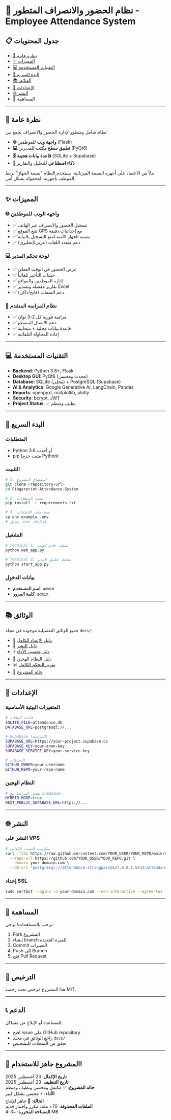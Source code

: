 # 🚀 نظام الحضور والانصراف المتطور - Employee Attendance System

## 📋 جدول المحتويات
- [🌟 نظرة عامة](#-نظرة-عامة)
- [✨ المميزات](#-المميزات)
- [💻 التقنيات المستخدمة](#-التقنيات-المستخدمة)
- [🚀 البدء السريع](#-البدء-السريع)
- [📚 الوثائق](#-الوثائق)
- [🔧 الإعدادات](#-الإعدادات)
- [🌐 النشر](#-النشر)
- [🤝 المساهمة](#-المساهمة)

---

## 🌟 نظرة عامة

نظام شامل ومتطور لإدارة الحضور والانصراف يجمع بين:
- **🌐 واجهة ويب** للموظفين (Flask)
- **💻 تطبيق سطح مكتب** للمديرين (PyQt6)
- **🗄️ قاعدة بيانات هجينة** (SQLite + Supabase)
- **🤖 ذكاء اصطناعي** للتحليل والتقارير

بدلاً من الاعتماد على أجهزة البصمة الفيزيائية، يستخدم النظام "بصمة الجهاز" لربط الموظف بأجهزته المحمولة بشكل آمن.

---

## ✨ المميزات

### 🌐 واجهة الويب للموظفين
- ✅ تسجيل الحضور والانصراف عبر الهاتف
- ✅ تتبع الموقع GPS مع إحداثيات دقيقة
- ✅ بصمة الجهاز الآمنة لمنع التسجيل بالنيابة
- ✅ دعم متعدد اللغات (عربي/إنجليزي)

### 💻 لوحة تحكم المدير
- ✅ عرض الحضور في الوقت الفعلي
- ✅ حساب التأخير تلقائياً
- ✅ إدارة الموظفين والمواقع
- ✅ تقارير مفصلة وتصدير Excel
- ✅ دعم السمات (فاتح/داكن)

### 🔄 نظام المزامنة المتقدم
- ✅ مزامنة فورية كل 2-3 ثوانِ
- ✅ دعم الاتصال المتقطع
- ✅ قاعدة بيانات محلية + سحابية
- ✅ إعادة المحاولة التلقائية

---

## 💻 التقنيات المستخدمة

- **Backend**: Python 3.8+, Flask
- **Desktop GUI**: PyQt6 (محدث ومحسن)
- **Database**: SQLite (محلي) + PostgreSQL (Supabase)
- **AI & Analytics**: Google Generative AI, LangChain, Pandas
- **Reports**: openpyxl, matplotlib, plotly
- **Security**: bcrypt, JWT
- **Project Status**: ✅ نظيف ومنظم

---

## 🚀 البدء السريع

### المتطلبات
- Python 3.8 أو أحدث
- pip (مثبت حزم Python)

### التثبيت
```bash
# 1. استنساخ المشروع
git clone <repository-url>
cd Fingerprint-Attendance-System

# 2. تثبيت المتطلبات
pip install -r requirements.txt

# 3. نسخ ملف الإعدادات
cp env.example .env
# تعديل .env بإعداداتك
```

### التشغيل
```bash
# Terminal 1: تشغيل خادم الويب
python web_app.py

# Terminal 2: تشغيل تطبيق المدير
python start_app.py
```

### بيانات الدخول
- **اسم المستخدم**: `admin`
- **كلمة المرور**: `admin`

---

## 📚 الوثائق

جميع الوثائق التفصيلية موجودة في مجلد `docs/`:

- 📖 [دليل الإعداد الكامل](docs/COMPLETE_SETUP_GUIDE.md)
- 🚀 [دليل النشر](docs/DEPLOYMENT.md)
- ⚡ [دليل تحسين الأداء](docs/PERFORMANCE_SOLUTIONS_GUIDE.md)
- 🔧 [دليل النظام الهجين](docs/SIMPLE_HYBRID_SYSTEM_README.md)
- 📊 [تقرير التحكم الكامل](docs/COMPLETE_CONTROL_SYSTEM_REPORT.md)
- 🎯 [حالة المشروع](docs/PROJECT_STATUS.md)

---

## 🔧 الإعدادات

### المتغيرات البيئية الأساسية
```bash
# قاعدة البيانات
SQLITE_FILE=attendance.db
DATABASE_URL=postgresql://...

# Supabase (للمزامنة)
SUPABASE_URL=https://your-project.supabase.co
SUPABASE_KEY=your-anon-key
SUPABASE_SERVICE_KEY=your-service-key

# التحديثات
GITHUB_OWNER=your-username
GITHUB_REPO=your-repo-name
```

### النظام الهجين
```bash
# تفعيل المزامنة مع Supabase
HYBRID_MODE=true
NEXT_PUBLIC_SUPABASE_URL=https://...
```

---

## 🌐 النشر

### النشر على VPS
```bash
# سكريبت التثبيت التلقائي
curl -fsSL https://raw.githubusercontent.com/YOUR_USER/YOUR_REPO/main/deploy/install_vps.sh | bash -s -- \
  --repo-url https://github.com/YOUR_USER/YOUR_REPO.git \
  --domain your-domain.com \
  --db-url "postgresql://attendance:strongpass@127.0.0.1:5432/attendance"
```

### إعداد SSL
```bash
sudo certbot --nginx -d your-domain.com --non-interactive --agree-tos --email your-email@example.com
```

---

## 🤝 المساهمة

نرحب بالمساهمات! يرجى:
1. Fork المشروع
2. إنشاء branch للميزة الجديدة
3. Commit التغييرات
4. Push إلى Branch
5. فتح Pull Request

---

## 📄 الترخيص

هذا المشروع مرخص تحت رخصة MIT.

---

## 📞 الدعم

للمساعدة أو الإبلاغ عن مشاكل:
- افتح issue على GitHub repository
- راجع الوثائق في مجلد `docs/`
- تحقق من السجلات للتشخيص

---

## 🎉 المشروع جاهز للاستخدام!

**تاريخ الإكمال**: 23 أغسطس 2025  
**تاريخ التنظيف**: 23 أغسطس 2025  
**حالة المشروع**: ✅ مكتمل ومحسن ونظيف ومنظم  
**الأداء**: ⚡ محسن بشكل كبير  
**الحالة**: 🚀 جاهز للإنتاج  
**الملفات المحذوفة**: 70+ ملف مكرر واختبار قديم  
**المساحة المحررة**: ~3-4 MB
